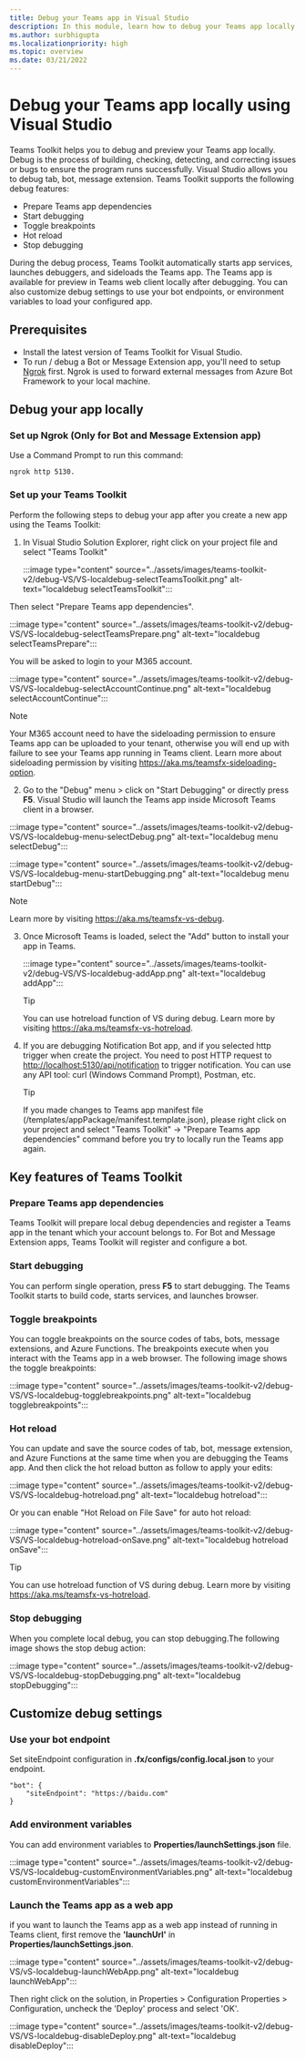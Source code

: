 ```yaml
---
title: Debug your Teams app in Visual Studio
description: In this module, learn how to debug your Teams app locally in Teams Toolkit in Visual Studio
ms.author: surbhigupta
ms.localizationpriority: high
ms.topic: overview
ms.date: 03/21/2022
---
```


# Debug your Teams app locally using Visual Studio

Teams Toolkit helps you to debug and preview your Teams app locally. Debug is the process of building, checking, detecting, and correcting issues or bugs to ensure the program runs successfully. Visual Studio allows you to debug tab, bot, message extension. Teams Toolkit supports the following debug features:

* Prepare Teams app dependencies
* Start debugging
* Toggle breakpoints
* Hot reload
* Stop debugging

During the debug process, Teams Toolkit automatically starts app services, launches debuggers, and sideloads the Teams app. The Teams app is available for preview in Teams web client locally after debugging. You can also customize debug settings to use your bot endpoints, or environment variables to load your configured app.

## Prerequisites

* Install the latest version of Teams Toolkit for Visual Studio.
* To run / debug a Bot or Message Extension app, you'll need to setup [Ngrok](https://ngrok.com/) first.
Ngrok is used to forward external messages from Azure Bot Framework to your local machine.

## Debug your app locally

### Set up Ngrok (Only for Bot and Message Extension app)

Use a Command Prompt to run this command:

```
ngrok http 5130.
```

### Set up your Teams Toolkit

Perform the following steps to debug your app after you create a new app using the Teams Toolkit:

1. In Visual Studio Solution Explorer, right click on your project file and select "Teams Toolkit"

   :::image type="content" source="../assets/images/teams-toolkit-v2/debug-VS/VS-localdebug-selectTeamsToolkit.png" alt-text="localdebug selectTeamsToolkit":::

Then select "Prepare Teams app dependencies".

   :::image type="content" source="../assets/images/teams-toolkit-v2/debug-VS/VS-localdebug-selectTeamsPrepare.png" alt-text="localdebug selectTeamsPrepare":::

You will be asked to login to your M365 account.

   :::image type="content" source="../assets/images/teams-toolkit-v2/debug-VS/VS-localdebug-selectAccountContinue.png" alt-text="localdebug selectAccountContinue":::

   > [!Note]
   > Your M365 account need to have the sideloading permission to ensure Teams app can be uploaded to your tenant, otherwise you will end up with failure to see your Teams app running in Teams client. Learn more about sideloading permission by visiting <https://aka.ms/teamsfx-sideloading-option>.

2. Go to the "Debug" menu > click on "Start Debugging" or directly press **F5**. Visual Studio will launch the Teams app inside Microsoft Teams client in a browser.

:::image type="content" source="../assets/images/teams-toolkit-v2/debug-VS/VS-localdebug-menu-selectDebug.png" alt-text="localdebug menu selectDebug":::

:::image type="content" source="../assets/images/teams-toolkit-v2/debug-VS/VS-localdebug-menu-startDebugging.png" alt-text="localdebug menu startDebug":::

   > [!Note]
   > Learn more by visiting <https://aka.ms/teamsfx-vs-debug>.

3. Once Microsoft Teams is loaded, select the "Add" button to install your app in Teams.

    :::image type="content" source="../assets/images/teams-toolkit-v2/debug-VS/VS-localdebug-addApp.png" alt-text="localdebug addApp":::

   > [!Tip]
   > You can use hotreload function of VS during debug. Learn more by visiting <https://aka.ms/teamsfx-vs-hotreload>.

4. If you are debugging Notification Bot app, and if you selected http trigger when create the project. You need to post HTTP request to <http://localhost:5130/api/notification> to trigger notification. You can use any API tool: curl (Windows Command Prompt), Postman, etc.

   > [!Tip]
   > If you made changes to Teams app manifest file (/templates/appPackage/manifest.template.json), please right click on your project and select "Teams Toolkit" -> "Prepare Teams app dependencies" command before you try to locally run the Teams app again.

## Key features of Teams Toolkit

### Prepare Teams app dependencies

Teams Toolkit will prepare local debug dependencies and register a Teams app in the tenant which your account belongs to.
For Bot and Message Extension apps, Teams Toolkit will register and configure a bot.

### Start debugging

You can perform single operation, press **F5** to start debugging. The Teams Toolkit starts to build code, starts services, and launches browser.

### Toggle breakpoints

You can toggle breakpoints on the source codes of tabs, bots, message extensions, and Azure Functions. The breakpoints execute when you interact with the Teams app in a web browser.
The following image shows the toggle breakpoints:

   :::image type="content" source="../assets/images/teams-toolkit-v2/debug-VS/VS-localdebug-togglebreakpoints.png" alt-text="localdebug togglebreakpoints":::

### Hot reload

You can update and save the source codes of tab, bot, message extension, and Azure Functions at the same time when you are debugging the Teams app.
And then click the hot reload button as follow to apply your edits:

   :::image type="content" source="../assets/images/teams-toolkit-v2/debug-VS/VS-localdebug-hotreload.png" alt-text="localdebug hotreload":::

Or you can enable "Hot Reload on File Save" for auto hot reload:

   :::image type="content" source="../assets/images/teams-toolkit-v2/debug-VS/VS-localdebug-hotreload-onSave.png" alt-text="localdebug hotreload onSave":::
  
   > [!Tip]
   > You can use hotreload function of VS during debug. Learn more by visiting <https://aka.ms/teamsfx-vs-hotreload>.

### Stop debugging

When you complete local debug, you can stop debugging.The following image shows the stop debug action:

   :::image type="content" source="../assets/images/teams-toolkit-v2/debug-VS/VS-localdebug-stopDebugging.png" alt-text="localdebug stopDebugging":::

## Customize debug settings

### Use your bot endpoint

Set siteEndpoint configuration in **.fx/configs/config.local.json** to your endpoint.

```
"bot": {
    "siteEndpoint": "https://baidu.com"
}
```

### Add environment variables

You can add environment variables to **Properties/launchSettings.json** file.

   :::image type="content" source="../assets/images/teams-toolkit-v2/debug-VS/VS-localdebug-customEnvironmentVariables.png" alt-text="localdebug customEnvironmentVariables":::

### Launch the Teams app as a web app

if you want to launch the Teams app as a web app instead of running in Teams client, first remove the **'launchUrl'** in **Properties/launchSettings.json**.

   :::image type="content" source="../assets/images/teams-toolkit-v2/debug-VS/vS-localdebug-launchWebApp.png" alt-text="localdebug launchWebApp":::

Then right click on the solution, in Properties > Configuration Properties > Configuration, uncheck the 'Deploy' process and select 'OK'.

   :::image type="content" source="../assets/images/teams-toolkit-v2/debug-VS/VS-localdebug-disableDeploy.png" alt-text="localdebug disableDeploy":::
